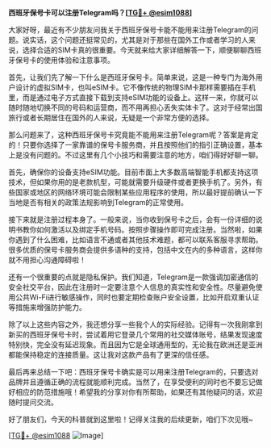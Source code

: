 **西班牙保号卡可以注册Telegram吗？[[TG💪+ @esim1088](https://t.me/s/esim1088)]**

大家好呀，最近有不少朋友问我关于西班牙保号卡能不能用来注册Telegram的问题。说实话，这个问题还挺常见的，尤其是对于那些在国外工作或者学习的人来说，选择合适的SIM卡真的很重要。今天就来给大家详细解答一下，顺便聊聊西班牙保号卡的使用体验和注意事项。

首先，让我们先了解一下什么是西班牙保号卡。简单来说，这是一种专门为海外用户设计的虚拟SIM卡，也叫eSIM卡。它不像传统的物理SIM卡那样需要插在手机里，而是通过电子方式直接下载到支持eSIM功能的设备上。这样一来，你就可以随时随地切换不同的号码和运营商，而不用再担心丢失实体卡了。这对于经常出国旅行或者长期居住在国外的人来说，无疑是一个非常方便的选择。

那么问题来了，这种西班牙保号卡究竟能不能用来注册Telegram呢？答案是肯定的！只要你选择了一家靠谱的保号卡服务商，并且按照他们的指引正确设置，基本上是没有问题的。不过这里有几个小技巧和需要注意的地方，咱们得好好聊一聊。

首先，确保你的设备支持eSIM功能。目前市面上大多数高端智能手机都支持这项技术，但如果你用的是老款机型，可能就需要升级硬件或者更换手机了。另外，有些国家或地区的网络环境可能会限制某些应用程序的使用，所以最好提前确认一下当地是否有相关的政策法规影响到Telegram的正常使用。

接下来就是注册过程本身了。一般来说，当你收到保号卡之后，会有一份详细的说明书教你如何激活以及绑定手机号码。按照步骤操作即可完成注册。当然啦，如果你遇到了什么困难，比如语言不通或者其他技术难题，都可以联系客服寻求帮助。很多优质的保号卡服务商会提供多语种的支持，包括中文在内的多种语言，这样你就不用担心沟通障碍啦！

还有一个很重要的点就是隐私保护。我们知道，Telegram是一款强调加密通信的安全社交平台，因此在注册时一定要注意个人信息的真实性和安全性。尽量避免使用公共Wi-Fi进行敏感操作，同时也要定期检查账户安全设置，比如开启双重认证等措施来增强防护能力。

除了以上这些内容之外，我还想分享一些我个人的实际经验。记得有一次我刚拿到新买的西班牙保号卡时，尝试着用它登录几个常用的社交媒体账号，结果发现速度特别快，完全没有延迟现象。而且因为它是全球通用型的，无论我在欧洲还是亚洲都能保持稳定的连接质量。这让我对这款产品有了更深的信任感。

最后再来总结一下吧：西班牙保号卡确实是可以用来注册Telegram的，只要选对品牌并且遵循正确的流程就能顺利完成。当然了，在享受便利的同时也不要忘记做好相应的防范措施哦！希望我的分享对你有所帮助，如果还有其他疑问的话，欢迎随时提问交流。

好了朋友们，今天的科普就到这里啦！记得关注我的后续更新，咱们下次见哦~ 

[[TG💪+ @esim1088](https://t.me/s/esim1088) ![Image](https://i.postimg.cc/4NQfJmqS/Snipaste-2025-05-13-00-14-12.png)]